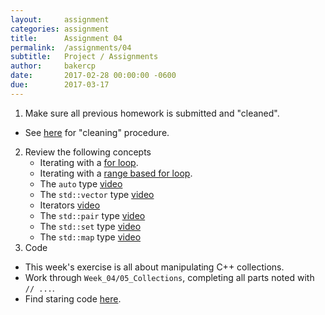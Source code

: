 ```yaml
---
layout:     assignment
categories: assignment
title:      Assignment 04
permalink:  /assignments/04
subtitle:   Project / Assignments
author:     bakercp
date:       2017-02-28 00:00:00 -0600
due:        2017-03-17
---
```


1. Make sure all previous homework is submitted and "cleaned".
  - See [here](https://github.com/SAIC-ATS/ARTTECH-3039-Spring-2017-Private#to-clean-up-your-pull-requests) for "cleaning" procedure.
2. Review the following concepts
    - Iterating with a [for loop](https://www.lynda.com/C-tutorials/Iterating/182674/366536-4.html?org=saic.edu).
    - Iterating with a [range based for loop](https://www.lynda.com/C-tutorials/Using-range-based-loop/182674/366537-4.html?org=saic.edu).
    - The `auto` type [video](https://www.lynda.com/C-tutorials/auto-type/182674/366589-4.html?org=saic.edu)
    - The `std::vector` type [video](https://www.lynda.com/C-tutorials/Vectors/182674/366625-4.html?org=saic.edu)
    - Iterators [video](https://www.lynda.com/C-tutorials/Iterators/182674/366628-4.html?org=saic.edu)
    - The `std::pair` type [video](https://www.lynda.com/C-tutorials/Pairs/182674/366630-4.html?org=saic.edu)
    - The `std::set` type [video](https://www.lynda.com/C-tutorials/Sets/182674/366631-4.html?org=saic.edu)
    - The `std::map` type [video](https://www.lynda.com/C-tutorials/Maps/182674/366632-4.html?org=saic.edu)
2. Code
  - This week's exercise is all about manipulating C++ collections.
  - Work through `Week_04/05_Collections`, completing all parts noted with `// ...`.
  - Find staring code [here](https://github.com/SAIC-ATS/ARTTECH-3039/blob/master/Week_04/05_Collections/src/ofApp.cpp).
